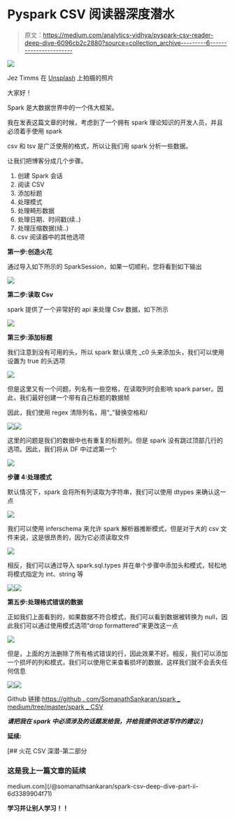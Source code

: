 # Pyspark CSV 阅读器深度潜水

> 原文：<https://medium.com/analytics-vidhya/pyspark-csv-reader-deep-dive-6096cb2c2880?source=collection_archive---------6----------------------->

![](img/34ce1a12998ab5610e8353bc6da6a768.png)

Jez Timms 在 [Unsplash](https://unsplash.com?utm_source=medium&utm_medium=referral) 上拍摄的照片

大家好！

Spark 是大数据世界中的一个伟大框架。

我在发表这篇文章的时候，考虑到了一个拥有 spark 理论知识的开发人员，并且必须着手使用 spark

csv 和 tsv 是广泛使用的格式，所以让我们用 spark 分析一些数据。

让我们把博客分成几个步骤。

1.  创建 Spark 会话
2.  阅读 CSV
3.  添加标题
4.  处理模式
5.  处理畸形数据
6.  处理日期、时间戳(续..)
7.  处理压缩数据(续..)
8.  csv 阅读器中的其他选项

**第一步:创造火花**

通过导入如下所示的 SparkSession，如果一切顺利，您将看到如下输出

![](img/ad42405b0ee0a30ba08e9f4d19a38f45.png)

**第二步:读取 Csv**

spark 提供了一个非常好的 api 来处理 Csv 数据，如下所示

![](img/040ef0dad477800ea789622319b8e459.png)

**第三步:添加标题**

我们注意到没有可用的头，所以 spark 默认填充 _c0 头来添加头，我们可以使用设置为 true 的头选项

![](img/2f9a6ccc824d0f766542cdc66c6a790a.png)

但是这里又有一个问题，列名有一些空格，在读取列时会影响 spark parser。因此，我们最好创建一个带有自己标题的数据帧

因此，我们使用 regex 清除列名，用“_”替换空格和/

![](img/5ff4dd9e5f5e1c0ee8449a757d9c63c4.png)![](img/94313d11c958def4f6119dad20de4880.png)

这里的问题是我们的数据中也有重复的标题列。但是 spark 没有跳过顶部几行的选项。因此，我们将从 DF 中过滤第一个

![](img/91f67c22a2352cc06a5e711bce8c8e3c.png)

**步骤 4:处理模式**

默认情况下，spark 会将所有列读取为字符串，我们可以使用 dtypes 来确认这一点

![](img/9ea42fee25880e790cc444d2b46bea0a.png)

我们可以使用 inferschema 来允许 spark 解析器推断模式，但是对于大的 csv 文件来说，这是很昂贵的，因为它必须读取文件

![](img/e29d8b1e956193681b89864922705d63.png)

相反，我们可以通过导入 spark.sql.types 并在单个步骤中添加头和模式，轻松地将模式指定为 int、string 等

![](img/a572a8bcb49b3449798dcf2ddacaf30e.png)![](img/06586dd0b83a891a0055c8b626cc9de4.png)

**第五步:处理格式错误的数据**

正如我们上面看到的，如果数据不符合模式，我们可以看到数据被转换为 null，因此我们可以通过使用模式选项“drop formattered”来更改这一点

![](img/3983dd8f4c000352780cf93d2bcd2420.png)

但是，上面的方法删除了所有格式错误的行，因此效果不好。相反，我们可以添加一个损坏的列和模式，我们可以使用它来查看损坏的数据，这样我们就不会丢失任何信息

![](img/c8bd45efd3957fb494fe7b18561db430.png)![](img/ffb96da1976d9089bf98cef6429a4a8e.png)

Github 链接:[https://github . com/SomanathSankaran/spark _ medium/tree/master/spark _ CSV](https://github.com/SomanathSankaran/spark_medium/tree/master/spark_csv)

***请把我在 spark 中必须涉及的话题发给我，并给我提供改进写作的建议:)***

**延续:**

[](/@somanathsankaran/spark-csv-deep-dive-part-ii-6d3389904f71) [## 火花 CSV 深潜-第二部分

### 这是我上一篇文章的延续

medium.com](/@somanathsankaran/spark-csv-deep-dive-part-ii-6d3389904f71) 

**学习并让别人学习！！**